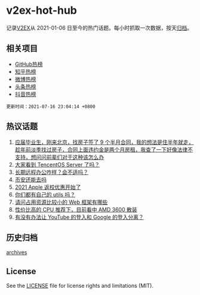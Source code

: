 # v2ex-hot-hub

 记录[V2EX](https://www.v2ex.com/)从 2021-01-06 日至今的热门话题。每小时抓取一次数据，按天[归档](archives)。
 
 ## 相关项目

- [GitHub热榜](https://github.com/snaildev/github-hot-hub)
- [知乎热榜](https://github.com/snaildev/zhihu-hot-hub)
- [微博热榜](https://github.com/snaildev/weibo-hot-hub)
- [头条热榜](https://github.com/snaildev/toutiao-hot-hub)
- [抖音热榜](https://github.com/snaildev/douyin-hot-hub)


 `更新时间：2021-07-16 23:04:14 +0800`

## 热议话题

1. [应届毕业生，刚来北京，找房子签了 9 个半月合同，我的想法是住半年就走，趁年前淡季找过房子，合同上面违约金是两个月房租，我查了一下好像法律不支持，想问问前辈们对于这种该怎么办](https://www.v2ex.com/t/789838)
1. [大家看到 TencentOS Server 了吗？](https://www.v2ex.com/t/789822)
1. [长期远程办公咋样？会不适吗？](https://www.v2ex.com/t/789852)
1. [币安还能去吗](https://www.v2ex.com/t/789851)
1. [2021 Apple 返校优惠开始了](https://www.v2ex.com/t/789816)
1. [你们都有自己的 utils 吗？](https://www.v2ex.com/t/789875)
1. [请问占用资源比较小的 Web 框架有哪些](https://www.v2ex.com/t/789883)
1. [性价比高的 CPU 推荐下，目前看中 AMD 3600 散装](https://www.v2ex.com/t/789825)
1. [有没有办法让 YouTube 的登入和 Google 的登入分离？](https://www.v2ex.com/t/789857)

## 历史归档

[archives](archives)

## License

See the [LICENSE](LICENSE) file for license rights and limitations (MIT).
